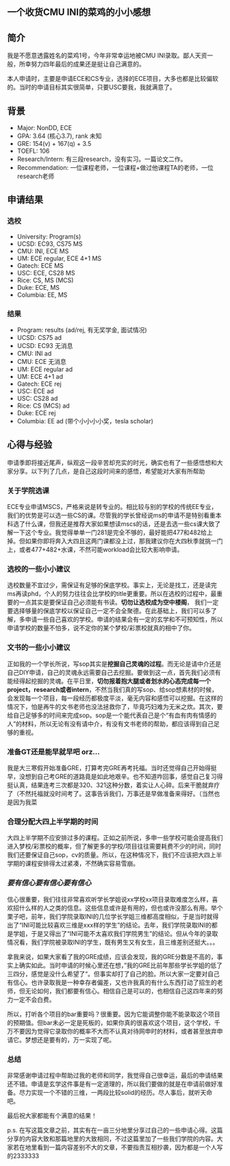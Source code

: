 ## 一个收货CMU INI的菜鸡的小小感想

## 简介 <a id="intro"></a>

我是不愿意透露姓名的菜鸡1号，今年非常幸运地被CMU INI录取。鄙人天资一般，所幸努力四年最后的成果还是挺让自己满意的。

本人申请时，主要是申请ECE和CS专业，选择的ECE项目，大多也都是比较偏软的。当时的申请目标其实很简单，只要USC要我，我就满意了。

## 背景 <a id="background"></a>

* Major: NonDD, ECE
* GPA: 3.64 (核心3.7), rank 未知
* GRE: 154(v) + 167(q) + 3.5
* TOEFL: 106
* Research/Intern: 有三段research，没有实习。一篇论文二作。
* Recommendation: 一位课程老师，一位课程+做过他课程TA的老师，一位research老师

## 申请结果 <a id="apply"></a>

### 选校 <a id="apply-program"></a>

* University: Program\(s\)
* UCSD: EC93, CS75 MS
* CMU: INI, ECE MS
* UM: ECE regular, ECE 4+1 MS
* Gatech: ECE MS
* USC: ECE, CS28 MS
* Rice: CS, MS (MCS)
* Duke: ECE, MS
* Columbia: EE, MS

### 结果 <a id="apply-result"></a>

* Program: results \(ad/rej, 有无奖学金, 面试情况\)
* UCSD: CS75 ad
* UCSD: EC93 无消息
* CMU: INI ad 
* CMU: ECE 无消息
* UM: ECE regular ad 
* UM: ECE 4+1  ad
* Gatech: ECE rej
* USC: ECE ad
* USC: CS28 ad
* Rice: CS (MCS) ad
* Duke: ECE rej
* Columbia: EE ad (带个小小小小奖，tesla scholar)

## 心得与经验 <a id="more"></a>

申请季即将接近尾声，纵观这一段辛苦却充实的时光，确实也有了一些感悟想和大家分享。以下列了几点，是自己这段时间来的感悟，希望能对大家有所帮助

### 关于学院选课
ECE专业申请MSCS，严格来说是转专业的。相比较与别的学校的传统EE专业，我们的优势是可以选一些CS的课。尽管我的学长曾经说ms的申请不是特别看重本科选了什么课，但我还是推荐大家如果想读mscs的话，还是去选一些cs课大致了解一下这个专业。我觉得单单一门281是完全不够的，最好能把477和482给上掉。但如果你即将奔入大四且这两门课都没上过，那我建议你在大四秋季就挑一门上，或者477+482+水课，不然可能workload会比较大影响申请。

### 选校的一些小小建议
选校数量不宜过少，需保证有足够的保底学校。事实上，无论是找工，还是读完ms再读phd，个人的努力往往会比学校的title更重要。所以在选校的过程中，最重要的一点其实是要保证自己必须能有书读。**切勿让选校成为空中楼阁**， 我们一定要选择够量的保底学校以保证自己一定不会全聚德。在此基础上，我们可以多了解，多申请一些自己喜欢的学校。申请的结果会有一定的玄学和不可预知性，所以申请学校的数量不怕多，说不定你的某个梦校/彩票校就真的相中了你。

### 文书的一些小小建议
正如我的一个学长所说，写sop其实是**挖掘自己灵魂的过程**。而无论是请中介还是自己DIY申请，自己的灵魂永远需要自己去挖掘。要做到这一点，首先我们必须有能经得起挖掘的灵魂。在平日里，**切勿报着抱大腿或者划水的心态完成每一个project，research或者intern**，不然当我们真的写sop、给sop想素材的时候，会发现每一个项目，每一段经历都极度平淡，毫无内容和感悟可以挖掘。在这样的情况下，怕是再牛的文书老师也没法拯救你了，毕竟巧妇难为无米之炊。其次，要给自己足够多的时间来完成sop。sop是一个能代表自己是个“有血有肉有情感的人”的材料，所以无论有没有请中介，有没有文书老师的帮助，都应该得到自己足够的重视。

### 准备GT还是能早就早吧 orz...
我是大三寒假开始准备GRE，打算考完GRE再考托福。当时还觉得自己开始得挺早，没想到自己考GRE的道路竟是如此地艰辛。也不知道咋回事，感觉自己复习得挺认真，结果连考三次都是320、321这种分数，着实让人心碎。后来干脆就弃疗了（不然托福就没时间考了。这事告诉我们，万事还是早做准备来得好。（当然也是因为我菜

### 合理分配大四上半学期的时间
大四上半学期不应安排过多的课程。正如之前所说，多申一些学校可能会提高我们进入梦校/彩票校的概率，但了解更多的学校/项目往往需要耗费不少的时间，同时我们还要保证自己sop，cv的质量。所以，在这种情况下，我们不应该把大四上半学期的课程安排得太过紧凑，不然确实容易雪崩。

### *要有信心要有信心要有信心*
信心很重要，我们往往非常喜欢听学长学姐说xx学校xx项目录取难度怎么样，喜欢招什么样的人之类的信息。这些信息或许是有用的，但也或许没那么有用。举个栗子吧，前年，我们学院录取INI的几位学长学姐三维都高度相似，于是当时就得出了“INI可能比较喜欢三维是xxx样的学生”的结论。去年，我们学院录取INI的都是学姐，于是又得出了“INI可能不太喜欢我们学院男生”的结论。但从今年的录取情况看，我们学院被录取INI的学生，既有男生又有女生，且三维差别还挺大。。。

拿我来说，如果大家看了我的GRE成绩，应该会发现，我的GRE分数是不高的，事实上确实如此。当时申请的时候心里还在想，”我的GRE比前年那些学长学姐的低了三四分，感觉是没什么希望了“。但事实却打了自己的脸。所以大家一定要对自己有信心。也许录取我是一种幸存者偏差，又也许我真的有什么东西打动了招生的老师，但无论如何，我们都要有信心。相信自己是可以的，也相信自己这四年来的努力一定不会白费。

所以，打听各个项目的bar重要吗？很重要。因为它能调整你能不能录取这个项目的预期值。但bar未必一定是死板的，如果你真的很喜欢这个项目，这个学校，千万不要因为觉得它录取你的概率不大而不认真对待网申时的材料，或者甚至放弃申请它。梦想还是要有的，万一实现了呢。

### 总结
非常感谢申请过程中帮助过我的老师和同学，我觉得自己很幸运，最后的申请结果还不错。申请是玄学这件事是有一定道理的，所以我们要做的就是在申请前做好准备。尽力实现一个不错的三维，一两段比较solid的经历。尽人事后，就听天命吧。

最后祝大家都能有个满意的结果！

p.s. 在写这篇文章之前，其实有在一亩三分地里分享过自己的一些申请心得。这篇分享的内容大致和那篇地里的大致相同，不过这篇里加了一些我们学院的内容。大家若在地里看到一篇内容差别不大的文章，不要指责互相抄袭，因为都是一个人写的2333333
